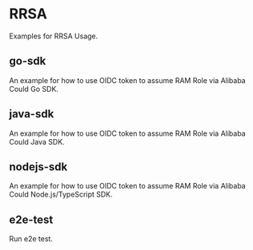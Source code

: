 # RRSA

Examples for RRSA Usage.


## go-sdk

An example for how to use OIDC token to assume RAM Role via Alibaba Could Go SDK.


## java-sdk

An example for how to use OIDC token to assume RAM Role via Alibaba Could Java SDK.


## nodejs-sdk

An example for how to use OIDC token to assume RAM Role via Alibaba Could Node.js/TypeScript SDK.


## e2e-test

Run e2e test.
